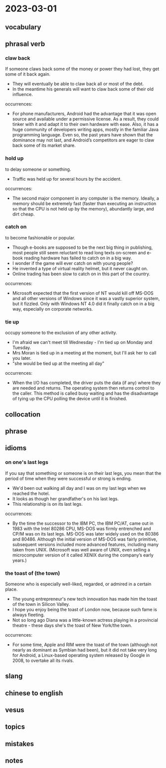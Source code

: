 # 2023-03-01
## vocabulary

## phrasal verb
### claw back
If someone claws back some of the money or power they had lost, they get some of it back again.

- They will eventually be able to claw back all or most of the debt.
- In the meantime his generals will want to claw back some of their old influence.

occurrences:
- For phone manufacturers, Android had the advantage that it was open source and available under a permissive license. As a result, they could tinker with it and adapt it to their own hardware with ease. Also, it has a huge community of developers writing apps, mostly in the familiar Java programming language. Even so, the past years have shown that the dominance may not last, and Android’s competitors are eager to claw back some of its market share.

### hold up
to delay someone or something.

- Traffic was held up for several hours by the accident.

occurrences:
- The second major component in any computer is the memory. Ideally, a memory should be extremely fast (faster than executing an instruction so that the CPU is not held up by the memory), abundantly large, and dirt cheap.

### catch on
to become fashionable or popular.

- Though e-books are supposed to be the next big thing in publishing, most people still seem reluctant to read long texts on-screen and e-book reading hardware has failed to catch on in a big way.
- I wonder if the game will ever catch on with young people?
- He invented a type of virtual reality helmet, but it never caught on.
- Online trading has been slow to catch on in this part of the country.

occurrences:
- Microsoft expected that the first version of NT would kill off MS-DOS and all other versions of Windows since it was a vastly superior system, but it fizzled. Only with Windows NT 4.0 did it finally catch on in a big way, especially on corporate networks.

### tie up
occupy someone to the exclusion of any other activity.

- I'm afraid we can't meet till Wednesday - I'm tied up on Monday and Tuesday.
- Mrs Moran is tied up in a meeting at the moment, but I'll ask her to call you later.
- "she would be tied up at the meeting all day"

occurrences:
- When the I/O has completed, the driver puts the data (if any) where they are needed and returns. The operating system then returns control to the caller. This method is called busy waiting and has the disadvantage of tying up the CPU polling the device until it is finished.

## collocation

## phrase

## idioms
### on one's last legs
If you say that something or someone is on their last legs, you mean that the period of time when they were successful or strong is ending.

- We'd been out walking all day and I was on my last legs when we reached the hotel.
- It looks as though her grandfather's on his last legs.
- This relationship is on its last legs.

occurrences:
- By the time the successor to the IBM PC, the IBM PC/AT, came out in 1983 with the Intel 80286 CPU, MS-DOS was firmly entrenched and CP/M was on its last legs. MS-DOS was later widely used on the 80386 and 80486. Although the initial version of MS-DOS was fairly primitive, subsequent versions included more advanced features, including many taken from UNIX. (Microsoft was well aware of UNIX, even selling a microcomputer version of it called XENIX during the company’s early years.)

### the toast of (the town)
Someone who is especially well-liked, regarded, or admired in a certain place.

- The young entrepreneur's new tech innovation has made him the toast of the town in Silicon Valley.
- I hope you enjoy being the toast of London now, because such fame is always fleeting.
- Not so long ago Diana was a little-known actress playing in a provincial theatre - these days she's the toast of New York/the town.

occurrences:
- For some time, Apple and RIM were the toast of the town (although not nearly as dominant as Symbian had been), but it did not take very long for Android, a Linux-based operating system released by Google in 2008, to overtake all its rivals.

## slang

## chinese to english

## vesus

## topics

## mistakes

## notes